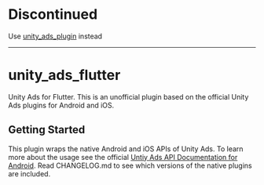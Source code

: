 
# Discontinued
Use [unity_ads_plugin](https://pub.dev/packages/unity_ads_plugin) instead

---

# unity_ads_flutter

Unity Ads for Flutter.
This is an unofficial plugin based on the official Unity Ads plugins for Android and iOS.

## Getting Started

This plugin wraps the native Android and iOS APIs of Unity Ads.
To learn more about the usage see the official [Untiy Ads API Documentation for Android](https://github.com/Unity-Technologies/unity-ads-android/wiki/sdk_android_api_reference).
Read CHANGELOG.md to see which versions of the native plugins are included.
